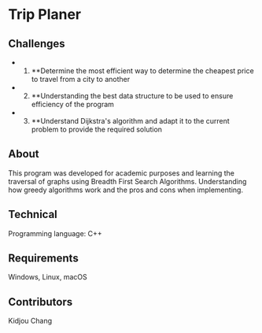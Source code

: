 # Trip Planer
## Challenges
* 1. **Determine the most efficient way to determine the cheapest price to travel from a city to another
* 2. **Understanding the best data structure to be used to ensure efficiency of the program
* 3. **Understand Dijkstra's algorithm and adapt it to the current problem to provide the required solution


## About

This program was developed for academic purposes and learning the traversal of graphs using Breadth First Search Algorithms. Understanding how greedy algorithms work and the pros and cons when implementing.


## Technical 
Programming language: C++


## Requirements 
Windows, Linux, macOS


## Contributors
Kidjou Chang








